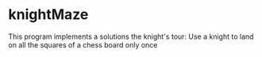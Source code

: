 # knightMaze

This program implements a solutions the knight's tour:
Use a knight to land on all the squares of a chess board only once
